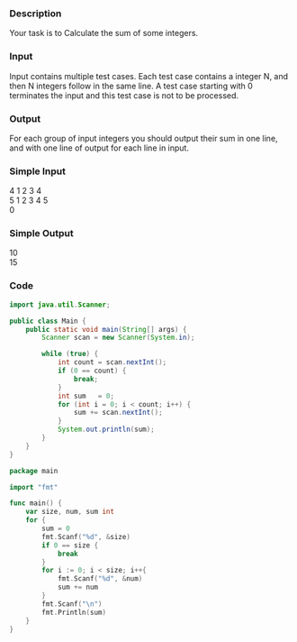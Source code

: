 ### Description
Your task is to Calculate the sum of some integers. 

### Input
Input contains multiple test cases. Each test case contains a integer N, and then N integers follow in the same line. A test case starting with 0 terminates the input and this test case is not to be processed. 

### Output
For each group of input integers you should output their sum in one line, and with one line of output for each line in input. 

### Simple Input
4 1 2 3 4  
5 1 2 3 4 5  
0 

### Simple Output
10  
15

### Code
```java
import java.util.Scanner;

public class Main {
    public static void main(String[] args) {
        Scanner scan = new Scanner(System.in);

        while (true) {
            int count = scan.nextInt();
            if (0 == count) {
                break;
            }
            int sum   = 0;
            for (int i = 0; i < count; i++) {
                sum += scan.nextInt();
            }
            System.out.println(sum);
        }
    }
}
```

```go
package main

import "fmt"

func main() {
    var size, num, sum int
    for {
        sum = 0
        fmt.Scanf("%d", &size)
        if 0 == size {
            break
        }
        for i := 0; i < size; i++{
            fmt.Scanf("%d", &num)
            sum += num
        }
        fmt.Scanf("\n")
        fmt.Println(sum)
    }
}
```